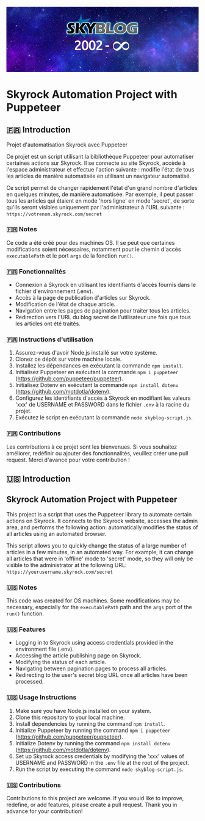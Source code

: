 <p align="center">
  <img src="https://raw.githubusercontent.com/Vanille-B/skyrock-automation-with-puppeteer/master/assets/img/skyblog-2002.jpg" alt="Skyblog automation preview project">
</p>

# Skyrock Automation Project with Puppeteer 

## 🇫🇷 Introduction

Projet d'automatisation Skyrock avec Puppeteer

Ce projet est un script utilisant la bibliothèque Puppeteer pour automatiser certaines actions sur Skyrock. Il se connecte au site Skyrock, accède à l'espace administrateur et effectue l'action suivante : modifie l'état de tous les articles de manière automatisée en utilisant un navigateur automatisé.

Ce script permet de changer rapidement l'état d'un grand nombre d'articles en quelques minutes, de manière automatisée. Par exemple, il peut passer tous les articles qui étaient en mode 'hors ligne' en mode 'secret', de sorte qu'ils seront visibles uniquement par l'administrateur à l'URL suivante : `https://votrenom.skyrock.com/secret`

### 🇫🇷 Notes

Ce code a été créé pour des machines OS. Il se peut que certaines modifications soient nécessaires, notamment pour le chemin d'accès `executablePath` et le port `args` de la fonction `run()`.


### 🇫🇷 Fonctionnalités

- Connexion à Skyrock en utilisant les identifiants d'accès fournis dans le fichier d'environnement (.env).
- Accès à la page de publication d'articles sur Skyrock.
- Modification de l'état de chaque article.
- Navigation entre les pages de pagination pour traiter tous les articles.
- Redirection vers l'URL du blog secret de l'utilisateur une fois que tous les articles ont été traités.

### 🇫🇷 Instructions d'utilisation

1. Assurez-vous d'avoir Node.js installé sur votre système.
2. Clonez ce dépôt sur votre machine locale.
3. Installez les dépendances en exécutant la commande `npm install`.
4. Initialisez Puppeteer en exécutant la commande `npm i puppeteer` (https://github.com/puppeteer/puppeteer).
5. Initialisez Dotenv en exécutant la commande `npm install dotenv` (https://github.com/motdotla/dotenv).
6. Configurez les identifiants d'accès à Skyrock en modifiant les valeurs 'xxx' de USERNAME et PASSWORD dans le fichier `.env` à la racine du projet.
7. Exécutez le script en exécutant la commande `node skyblog-script.js`.

### 🇫🇷 Contributions

Les contributions à ce projet sont les bienvenues. Si vous souhaitez améliorer, redéfinir ou ajouter des fonctionnalités, veuillez créer une pull request. Merci d'avance pour votre contribution !


## 🇺🇸 Introduction

## Skyrock Automation Project with Puppeteer
This project is a script that uses the Puppeteer library to automate certain actions on Skyrock. It connects to the Skyrock website, accesses the admin area, and performs the following action: automatically modifies the status of all articles using an automated browser.

This script allows you to quickly change the status of a large number of articles in a few minutes, in an automated way. For example, it can change all articles that were in 'offline' mode to 'secret' mode, so they will only be visible to the administrator at the following URL: `https://yourusername.skyrock.com/secret`

### 🇺🇸 Notes

This code was created for OS machines. Some modifications may be necessary, especially for the `executablePath` path and the `args` port of the `run()` function.

### 🇺🇸 Features

- Logging in to Skyrock using access credentials provided in the environment file (.env).
- Accessing the article publishing page on Skyrock.
- Modifying the status of each article.
- Navigating between pagination pages to process all articles.
- Redirecting to the user's secret blog URL once all articles have been processed.

### 🇺🇸 Usage Instructions

1. Make sure you have Node.js installed on your system.
2. Clone this repository to your local machine.
3. Install dependencies by running the command `npm install`.
4. Initialize Puppeteer by running the command `npm i puppeteer` (https://github.com/puppeteer/puppeteer).
5. Initialize Dotenv by running the command `npm install dotenv` (https://github.com/motdotla/dotenv).
6. Set up Skyrock access credentials by modifying the 'xxx' values of USERNAME and PASSWORD in the `.env` file at the root of the project.
7. Run the script by executing the command `node skyblog-script.js`.

### 🇺🇸 Contributions

Contributions to this project are welcome. If you would like to improve, redefine, or add features, please create a pull request. Thank you in advance for your contribution!
